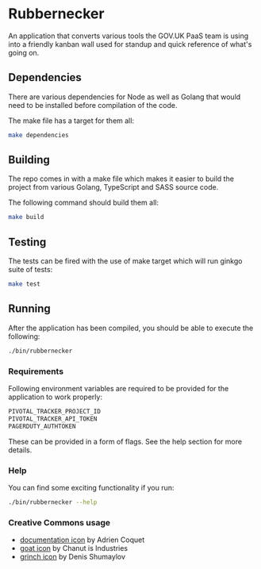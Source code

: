 # Rubbernecker

An application that converts various tools the GOV.UK PaaS team is using into a
friendly kanban wall used for standup and quick reference of what's going on.

## Dependencies

There are various dependencies for Node as well as Golang that would need to be
installed before compilation of the code.

The make file has a target for them all:

```sh
make dependencies
```

## Building

The repo comes in with a make file which makes it easier to build the project
from various Golang, TypeScript and SASS source code.

The following command should build them all:

```sh
make build
```

## Testing

The tests can be fired with the use of make target which will run ginkgo suite
of tests:

```sh
make test
```

## Running

After the application has been compiled, you should be able to execute the
following:

```sh
./bin/rubbernecker
```

### Requirements

Following environment variables are required to be provided for the application
to work properly:

```sh
PIVOTAL_TRACKER_PROJECT_ID
PIVOTAL_TRACKER_API_TOKEN
PAGERDUTY_AUTHTOKEN
```

These can be provided in a form of flags. See the help section for more
details.

### Help

You can find some exciting functionality if you run:

```sh
./bin/rubbernecker --help
```


### Creative Commons usage

- [documentation icon](dist/img/documentation.svg) by Adrien Coquet
- [goat icon](dist/img/goat.svg) by Chanut is Industries
- [grinch icon](dist/img/grinch.svg) by Denis Shumaylov
